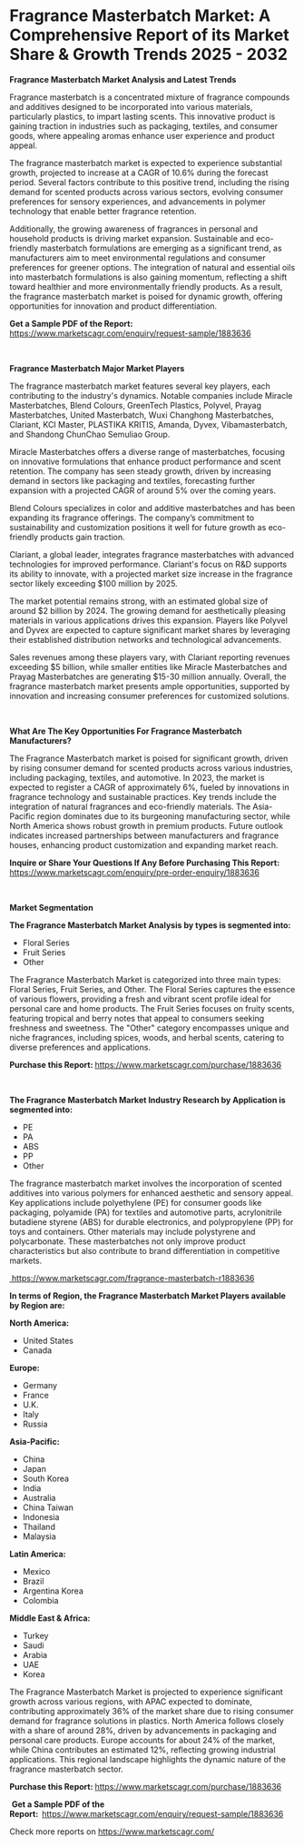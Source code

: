 <p><h1>Fragrance Masterbatch Market: A Comprehensive Report of its Market Share & Growth Trends 2025 - 2032</h1></p><p><strong>Fragrance Masterbatch Market Analysis and Latest Trends</strong></p>
<p><p>Fragrance masterbatch is a concentrated mixture of fragrance compounds and additives designed to be incorporated into various materials, particularly plastics, to impart lasting scents. This innovative product is gaining traction in industries such as packaging, textiles, and consumer goods, where appealing aromas enhance user experience and product appeal.</p><p>The fragrance masterbatch market is expected to experience substantial growth, projected to increase at a CAGR of 10.6% during the forecast period. Several factors contribute to this positive trend, including the rising demand for scented products across various sectors, evolving consumer preferences for sensory experiences, and advancements in polymer technology that enable better fragrance retention. </p><p>Additionally, the growing awareness of fragrances in personal and household products is driving market expansion. Sustainable and eco-friendly masterbatch formulations are emerging as a significant trend, as manufacturers aim to meet environmental regulations and consumer preferences for greener options. The integration of natural and essential oils into masterbatch formulations is also gaining momentum, reflecting a shift toward healthier and more environmentally friendly products. As a result, the fragrance masterbatch market is poised for dynamic growth, offering opportunities for innovation and product differentiation.</p></p>
<p><strong>Get a Sample PDF of the Report:&nbsp;</strong> <a href="https://www.marketscagr.com/enquiry/request-sample/1883636?utm_campaign=2468&utm_medium=2&utm_source=Github&utm_content=ia&utm_term=02042025&utm_id=fragrance-masterbatch">https://www.marketscagr.com/enquiry/request-sample/1883636</a></p>
<p>&nbsp;</p>
<p><strong>Fragrance Masterbatch Major Market Players</strong></p>
<p><p>The fragrance masterbatch market features several key players, each contributing to the industry's dynamics. Notable companies include Miracle Masterbatches, Blend Colours, GreenTech Plastics, Polyvel, Prayag Masterbatches, United Masterbatch, Wuxi Changhong Masterbatches, Clariant, KCI Master, PLASTIKA KRITIS, Amanda, Dyvex, Vibamasterbatch, and Shandong ChunChao Semuliao Group.</p><p>Miracle Masterbatches offers a diverse range of masterbatches, focusing on innovative formulations that enhance product performance and scent retention. The company has seen steady growth, driven by increasing demand in sectors like packaging and textiles, forecasting further expansion with a projected CAGR of around 5% over the coming years.</p><p>Blend Colours specializes in color and additive masterbatches and has been expanding its fragrance offerings. The company’s commitment to sustainability and customization positions it well for future growth as eco-friendly products gain traction. </p><p>Clariant, a global leader, integrates fragrance masterbatches with advanced technologies for improved performance. Clariant's focus on R&D supports its ability to innovate, with a projected market size increase in the fragrance sector likely exceeding $100 million by 2025.</p><p>The market potential remains strong, with an estimated global size of around $2 billion by 2024. The growing demand for aesthetically pleasing materials in various applications drives this expansion. Players like Polyvel and Dyvex are expected to capture significant market shares by leveraging their established distribution networks and technological advancements.</p><p>Sales revenues among these players vary, with Clariant reporting revenues exceeding $5 billion, while smaller entities like Miracle Masterbatches and Prayag Masterbatches are generating $15-30 million annually. Overall, the fragrance masterbatch market presents ample opportunities, supported by innovation and increasing consumer preferences for customized solutions.</p></p>
<p>&nbsp;</p>
<p><strong>What Are The Key Opportunities For Fragrance Masterbatch Manufacturers?</strong></p>
<p><p>The Fragrance Masterbatch market is poised for significant growth, driven by rising consumer demand for scented products across various industries, including packaging, textiles, and automotive. In 2023, the market is expected to register a CAGR of approximately 6%, fueled by innovations in fragrance technology and sustainable practices. Key trends include the integration of natural fragrances and eco-friendly materials. The Asia-Pacific region dominates due to its burgeoning manufacturing sector, while North America shows robust growth in premium products. Future outlook indicates increased partnerships between manufacturers and fragrance houses, enhancing product customization and expanding market reach.</p></p>
<p><strong>Inquire or Share Your Questions If Any Before Purchasing This Report:</strong> <a href="https://www.marketscagr.com/enquiry/pre-order-enquiry/1883636?utm_campaign=2468&utm_medium=2&utm_source=Github&utm_content=ia&utm_term=02042025&utm_id=fragrance-masterbatch">https://www.marketscagr.com/enquiry/pre-order-enquiry/1883636</a></p>
<p>&nbsp;</p>
<p><strong>Market Segmentation</strong></p>
<p><strong>The Fragrance Masterbatch Market Analysis by types is segmented into:</strong></p>
<p><ul><li>Floral Series</li><li>Fruit Series</li><li>Other</li></ul></p>
<p><p>The Fragrance Masterbatch Market is categorized into three main types: Floral Series, Fruit Series, and Other. The Floral Series captures the essence of various flowers, providing a fresh and vibrant scent profile ideal for personal care and home products. The Fruit Series focuses on fruity scents, featuring tropical and berry notes that appeal to consumers seeking freshness and sweetness. The "Other" category encompasses unique and niche fragrances, including spices, woods, and herbal scents, catering to diverse preferences and applications.</p></p>
<p><strong>Purchase this Report:&nbsp;</strong><a href="https://www.marketscagr.com/purchase/1883636?utm_campaign=2468&utm_medium=2&utm_source=Github&utm_content=ia&utm_term=02042025&utm_id=fragrance-masterbatch">https://www.marketscagr.com/purchase/1883636</a></p>
<p>&nbsp;</p>
<p><strong>The Fragrance Masterbatch Market Industry Research by Application is segmented into:</strong></p>
<p><ul><li>PE</li><li>PA</li><li>ABS</li><li>PP</li><li>Other</li></ul></p>
<p><p>The fragrance masterbatch market involves the incorporation of scented additives into various polymers for enhanced aesthetic and sensory appeal. Key applications include polyethylene (PE) for consumer goods like packaging, polyamide (PA) for textiles and automotive parts, acrylonitrile butadiene styrene (ABS) for durable electronics, and polypropylene (PP) for toys and containers. Other materials may include polystyrene and polycarbonate. These masterbatches not only improve product characteristics but also contribute to brand differentiation in competitive markets.</p></p>
<p><a href="https://www.marketscagr.com/fragrance-masterbatch-r1883636?utm_campaign=2468&utm_medium=2&utm_source=Github&utm_content=ia&utm_term=02042025&utm_id=fragrance-masterbatch">&nbsp;https://www.marketscagr.com/fragrance-masterbatch-r1883636</a></p>
<p><strong>In terms of Region, the Fragrance Masterbatch Market Players available by Region are:</strong></p>
<p>
    <p> <strong> North America: </strong>
        <ul>
            <li>United States</li>
            <li>Canada</li>
        </ul>
        </p> 
    <p> <strong> Europe: </strong>
        <ul>
            <li>Germany</li>
            <li>France</li>
            <li>U.K.</li>
            <li>Italy</li>
            <li>Russia</li>
        </ul>
        </p> 
    <p> <strong> Asia-Pacific: </strong>
        <ul>
            <li>China</li>
            <li>Japan</li>
            <li>South Korea</li>
            <li>India</li>
            <li>Australia</li>
            <li>China Taiwan</li>
            <li>Indonesia</li>
            <li>Thailand</li>
            <li>Malaysia</li>
        </ul>
        </p> 
    <p> <strong> Latin America: </strong>
        <ul>
            <li>Mexico</li>
            <li>Brazil</li>
            <li>Argentina Korea</li>
            <li>Colombia</li>
        </ul>
        </p> 
    <p> <strong> Middle East & Africa: </strong>
        <ul>
            <li>Turkey</li>
            <li>Saudi</li>
            <li>Arabia</li>
            <li>UAE</li>
            <li>Korea</li>
        </ul>
    </p>
    </p>
<p><p>The Fragrance Masterbatch Market is projected to experience significant growth across various regions, with APAC expected to dominate, contributing approximately 36% of the market share due to rising consumer demand for fragrance solutions in plastics. North America follows closely with a share of around 28%, driven by advancements in packaging and personal care products. Europe accounts for about 24% of the market, while China contributes an estimated 12%, reflecting growing industrial applications. This regional landscape highlights the dynamic nature of the fragrance masterbatch sector.</p></p>
<p><strong>Purchase this Report: </strong><a href="https://www.marketscagr.com/purchase/1883636?utm_campaign=2468&utm_medium=2&utm_source=Github&utm_content=ia&utm_term=02042025&utm_id=fragrance-masterbatch">https://www.marketscagr.com/purchase/1883636</a></p>
<p>&nbsp;<strong>Get a Sample PDF of the Report:&nbsp;&nbsp;</strong><a href="https://www.marketscagr.com/enquiry/request-sample/1883636?utm_campaign=2468&utm_medium=2&utm_source=Github&utm_content=ia&utm_term=02042025&utm_id=fragrance-masterbatch">https://www.marketscagr.com/enquiry/request-sample/1883636</a></p>
<p><strong></strong></p>
<p>Check more reports on <a href="https://www.marketscagr.com/?utm_campaign=2468&utm_medium=2&utm_source=Github&utm_content=ia&utm_term=02042025&utm_id=fragrance-masterbatch">https://www.marketscagr.com/</a></p>